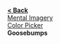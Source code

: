 [**< Back**](Home)  
[Mental Imagery](Mental-Imagery)  
[Color Picker](Color-Picker)  
**Goosebumps**  